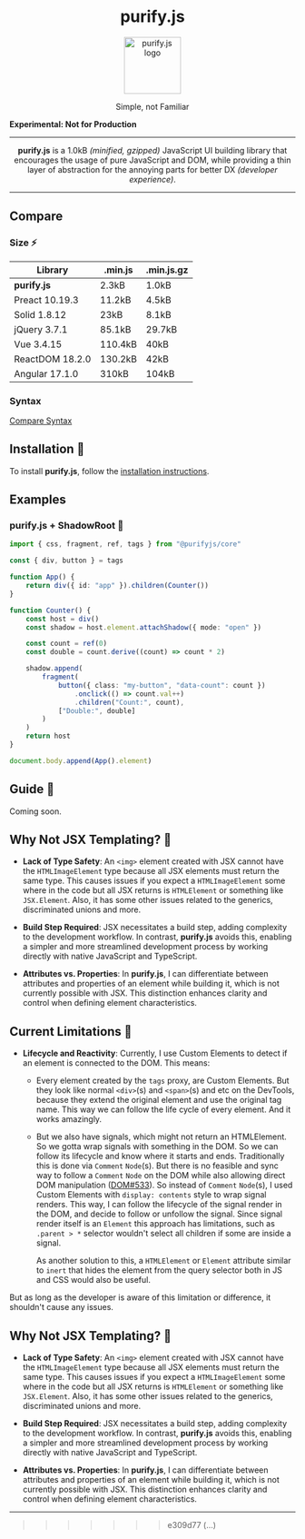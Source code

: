 <h1 align="center"> purify.js </h1>

<p align="center">
    <img width="100px" height="auto" alt="purify.js logo" src="https://ipfs.io/ipfs/QmPmZkHS66TTFiVpRQiyM7FbDZ3sKzkQEtWVeXuRp8cs9V" />
</p>
<p align="center">
    Simple, not Familiar
</p>

**Experimental: Not for Production**

---

<p align="center">
    <b>purify.js</b> is a 1.0kB <i>(minified, gzipped)</i> JavaScript UI building library that encourages the usage of pure JavaScript and DOM, while providing a thin layer of abstraction for the annoying parts for better DX <i>(developer experience)</i>.
</p>

---

## Compare

### Size ⚡

| Library         | .min.js | .min.js.gz |
| --------------- | ------- | ---------- |
| **purify.js**   | 2.3kB   | 1.0kB      |
| Preact 10.19.3  | 11.2kB  | 4.5kB      |
| Solid 1.8.12    | 23kB    | 8.1kB      |
| jQuery 3.7.1    | 85.1kB  | 29.7kB     |
| Vue 3.4.15      | 110.4kB | 40kB       |
| ReactDOM 18.2.0 | 130.2kB | 42kB       |
| Angular 17.1.0  | 310kB   | 104kB      |

### Syntax

[Compare Syntax](https://bafybeici7qujgoz3bvlyyu6oxngtmsgriywwuh7zi2fgtzasnpi3vh4mte.ipfs.dweb.link)

## Installation 🍙

To install **purify.js**, follow the
[installation instructions](https://github.com/DeepDoge/purify.js/releases).

## Examples

### purify.js + ShadowRoot 🍤

```ts
import { css, fragment, ref, tags } from "@purifyjs/core"

const { div, button } = tags

function App() {
    return div({ id: "app" }).children(Counter())
}

function Counter() {
    const host = div()
    const shadow = host.element.attachShadow({ mode: "open" })

    const count = ref(0)
    const double = count.derive((count) => count * 2)

    shadow.append(
        fragment(
            button({ class: "my-button", "data-count": count })
                .onclick(() => count.val++)
                .children("Count:", count),
            ["Double:", double]
        )
    )
    return host
}

document.body.append(App().element)
```

## Guide 🥡

Coming soon.

## Why Not JSX Templating? 🍕

-   **Lack of Type Safety**: An `<img>` element created with JSX cannot have the `HTMLImageElement` type because all JSX elements must return the same type. This causes issues if you expect a `HTMLImageElement` some where in the code but all JSX returns is `HTMLElement` or something like `JSX.Element`. Also, it has some other issues related to the generics, discriminated unions and more.

-   **Build Step Required**: JSX necessitates a build step, adding complexity to the development workflow. In contrast, **purify.js** avoids this, enabling a simpler and more streamlined development process by working directly with native JavaScript and TypeScript.

-   **Attributes vs. Properties**: In **purify.js**, I can differentiate between attributes and properties of an element while building it, which is not currently possible with JSX. This distinction enhances clarity and control when defining element characteristics.

## Current Limitations 🦀

-   **Lifecycle and Reactivity**: Currently, I use Custom Elements to detect if an
    element is connected to the DOM. This means:

    -   Every element created by the `tags` proxy, are Custom Elements. But they
        look like normal `<div>`(s) and `<span>`(s) and etc on the DevTools, because
        they extend the original element and use the original tag name. This way we
        can follow the life cycle of every element. And it works amazingly.
    -   But we also have signals, which might not return an HTMLElement. So we gotta
        wrap signals with something in the DOM. So we can follow its lifecycle and
        know where it starts and ends. Traditionally this is done via `Comment`
        `Node`(s). But there is no feasible and sync way to follow a `Comment`
        `Node` on the DOM while also allowing direct DOM manipulation
        ([DOM#533](https://github.com/whatwg/dom/issues/533)). So instead of
        `Comment` `Node`(s), I used Custom Elements with `display: contents` style
        to wrap signal renders. This way, I can follow the lifecycle of the signal
        render in the DOM, and decide to follow or unfollow the signal. Since signal
        render itself is an `Element` this approach has limitations, such as
        `.parent > *` selector wouldn't select all children if some are inside a
        signal.

        As another solution to this, a `HTMLElement` or `Element` attribute similar
        to `inert` that hides the element from the query selector both in JS and CSS
        would also be useful.

But as long as the developer is aware of this limitation or difference, it
shouldn't cause any issues.

## Why Not JSX Templating? 🍕

-   **Lack of Type Safety**: An `<img>` element created with JSX cannot have the
    `HTMLImageElement` type because all JSX elements must return the same type.
    This causes issues if you expect a `HTMLImageElement` some where in the code
    but all JSX returns is `HTMLElement` or something like `JSX.Element`. Also, it
    has some other issues related to the generics, discriminated unions and more.

-   **Build Step Required**: JSX necessitates a build step, adding complexity to
    the development workflow. In contrast, **purify.js** avoids this, enabling a
    simpler and more streamlined development process by working directly with
    native JavaScript and TypeScript.

-   **Attributes vs. Properties**: In **purify.js**, I can differentiate between
    attributes and properties of an element while building it, which is not
    currently possible with JSX. This distinction enhances clarity and control
    when defining element characteristics.

---

> > > > > > > e309d77 (...)
